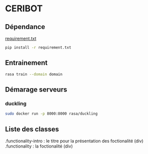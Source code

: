 # CERIBOT

## Dépendance
[requirement.txt](requirement.txt)


```bash
pip install -r requirement.txt
```

## Entrainement
```bash
rasa train --domain domain
```

## Démarage serveurs
### duckling
```bash
sudo docker run -p 8000:8000 rasa/duckling
```


## Liste des classes
.functionality-intro : le titre pour la présentation des foctionalité (div)
.functionality : la foctionalité (div)